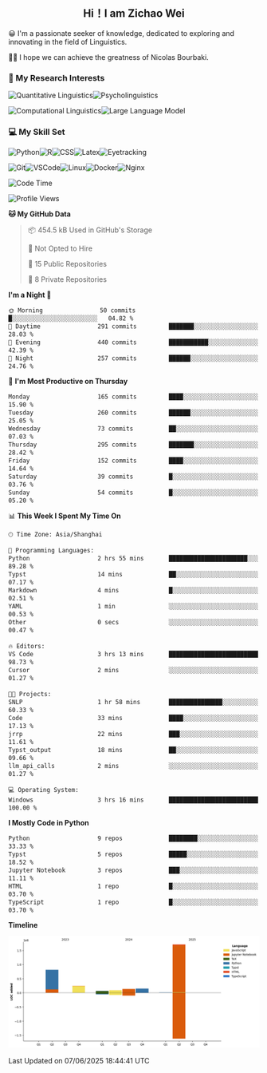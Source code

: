 

## <div align="center">Hi！I am Zichao Wei</div>

😀 I'm a passionate seeker of knowledge, dedicated to exploring and innovating in the field of Linguistics.

🙋‍♂️ I hope we can achieve the greatness of Nicolas Bourbaki.

### 🔬 My Research Interests

![Quantitative Linguistics](https://img.shields.io/badge/Quantitative%20Linguistics-%230072CC.svg?&style=for-the-badge&logo=appveyor&logoColor=white)![Psycholinguistics](https://img.shields.io/badge/Psycholinguistics-%2301a3a1.svg?&style=for-the-badge&logo=AWS%20Amplify&logoColor=white)

![Computational Linguistics](https://img.shields.io/badge/Computational%20Linguistics-%231877F2.svg?&style=for-the-badge&logo=Markdown&logoColor=white)![Large Language Model](https://img.shields.io/badge/Large%20Language%20Model-%23F76300.svg?&style=for-the-badge&logo=Android&logoColor=white)

### 💻 My Skill Set

![Python](https://img.shields.io/badge/Python-%2314354C.svg?style=for-the-badge&logo=python&logoColor=white&color=2AB3E3)![R](https://img.shields.io/badge/-R-276DC3?style=for-the-badge&logo=r&logoColor=white)![CSS](https://img.shields.io/badge/-CSS-1572B6?style=for-the-badge&logo=css3&logoColor=white)![Latex](https://img.shields.io/badge/-Latex-008080?style=for-the-badge&logo=latex&logoColor=white)![Eyetracking](https://img.shields.io/badge/Eyetracking-%230078D6?style=for-the-badge&logo=SearXNG&logoColor=#3050FF)

![Git](https://img.shields.io/badge/-Git-F05032?style=for-the-badge&logo=git&logoColor=white)![VSCode](https://img.shields.io/badge/-VSCode-007ACC?style=for-the-badge&logo=visual-studio-code&logoColor=white)![Linux](https://img.shields.io/badge/-Linux-FCC624?style=for-the-badge&logo=linux&logoColor=black)![Docker](https://img.shields.io/badge/-Docker-2496ED?style=for-the-badge&logo=docker&logoColor=white)![Nginx](https://img.shields.io/badge/-Nginx-009639?style=for-the-badge&logo=nginx&logoColor=white)

<!--START_SECTION:waka-->
![Code Time](http://img.shields.io/badge/Code%20Time-478%20hrs%205%20mins-blue)

![Profile Views](http://img.shields.io/badge/Profile%20Views-0-blue)

**🐱 My GitHub Data** 

> 📦 454.5 kB Used in GitHub's Storage 
 > 
> 🚫 Not Opted to Hire
 > 
> 📜 15 Public Repositories 
 > 
> 🔑 8 Private Repositories 
 > 
**I'm a Night 🦉** 

```text
🌞 Morning                50 commits          █░░░░░░░░░░░░░░░░░░░░░░░░   04.82 % 
🌆 Daytime                291 commits         ███████░░░░░░░░░░░░░░░░░░   28.03 % 
🌃 Evening                440 commits         ███████████░░░░░░░░░░░░░░   42.39 % 
🌙 Night                  257 commits         ██████░░░░░░░░░░░░░░░░░░░   24.76 % 
```
📅 **I'm Most Productive on Thursday** 

```text
Monday                   165 commits         ████░░░░░░░░░░░░░░░░░░░░░   15.90 % 
Tuesday                  260 commits         ██████░░░░░░░░░░░░░░░░░░░   25.05 % 
Wednesday                73 commits          ██░░░░░░░░░░░░░░░░░░░░░░░   07.03 % 
Thursday                 295 commits         ███████░░░░░░░░░░░░░░░░░░   28.42 % 
Friday                   152 commits         ████░░░░░░░░░░░░░░░░░░░░░   14.64 % 
Saturday                 39 commits          █░░░░░░░░░░░░░░░░░░░░░░░░   03.76 % 
Sunday                   54 commits          █░░░░░░░░░░░░░░░░░░░░░░░░   05.20 % 
```


📊 **This Week I Spent My Time On** 

```text
🕑︎ Time Zone: Asia/Shanghai

💬 Programming Languages: 
Python                   2 hrs 55 mins       ██████████████████████░░░   89.28 % 
Typst                    14 mins             ██░░░░░░░░░░░░░░░░░░░░░░░   07.17 % 
Markdown                 4 mins              █░░░░░░░░░░░░░░░░░░░░░░░░   02.51 % 
YAML                     1 min               ░░░░░░░░░░░░░░░░░░░░░░░░░   00.53 % 
Other                    0 secs              ░░░░░░░░░░░░░░░░░░░░░░░░░   00.47 % 

🔥 Editors: 
VS Code                  3 hrs 13 mins       █████████████████████████   98.73 % 
Cursor                   2 mins              ░░░░░░░░░░░░░░░░░░░░░░░░░   01.27 % 

🐱‍💻 Projects: 
SNLP                     1 hr 58 mins        ███████████████░░░░░░░░░░   60.33 % 
Code                     33 mins             ████░░░░░░░░░░░░░░░░░░░░░   17.13 % 
jrrp                     22 mins             ███░░░░░░░░░░░░░░░░░░░░░░   11.61 % 
Typst_output             18 mins             ██░░░░░░░░░░░░░░░░░░░░░░░   09.66 % 
llm_api_calls            2 mins              ░░░░░░░░░░░░░░░░░░░░░░░░░   01.27 % 

💻 Operating System: 
Windows                  3 hrs 16 mins       █████████████████████████   100.00 % 
```

**I Mostly Code in Python** 

```text
Python                   9 repos             ████████░░░░░░░░░░░░░░░░░   33.33 % 
Typst                    5 repos             █████░░░░░░░░░░░░░░░░░░░░   18.52 % 
Jupyter Notebook         3 repos             ███░░░░░░░░░░░░░░░░░░░░░░   11.11 % 
HTML                     1 repo              █░░░░░░░░░░░░░░░░░░░░░░░░   03.70 % 
TypeScript               1 repo              █░░░░░░░░░░░░░░░░░░░░░░░░   03.70 % 
```



**Timeline**

![Lines of Code chart](https://raw.githubusercontent.com/exusiaiwei/exusiaiwei/main/assets/bar_graph.png)


 Last Updated on 07/06/2025 18:44:41 UTC
<!--END_SECTION:waka-->
